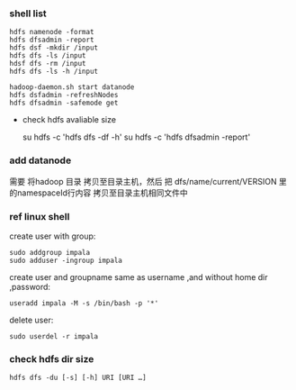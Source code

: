 ### shell list

	hdfs namenode -format
	hdfs dfsadmin -report
	hdfs dsf -mkdir /input
	hdfs dfs -ls /input
	hdsf dfs -rm /input
	hdfs dfs -ls -h /input

	hadoop-daemon.sh start datanode
	hdfs dsfadmin -refreshNodes
	hdfs dfsadmin -safemode get

- check hdfs avaliable size

	su hdfs -c 'hdfs dfs -df -h'
	su hdfs -c 'hdfs dfsadmin -report'

### add datanode
需要 将hadoop 目录 拷贝至目录主机，然后 把 dfs/name/current/VERSION 里的namespaceId行内容 拷贝至目录主机相同文件中

### ref linux shell

create user with group:

	sudo addgroup impala
	sudo adduser -ingroup impala

create user and groupname same as username ,and without home dir ,password:

	useradd impala -M -s /bin/bash -p '*'

delete user:

	sudo userdel -r impala

### check hdfs dir size

	hdfs dfs -du [-s] [-h] URI [URI …]
